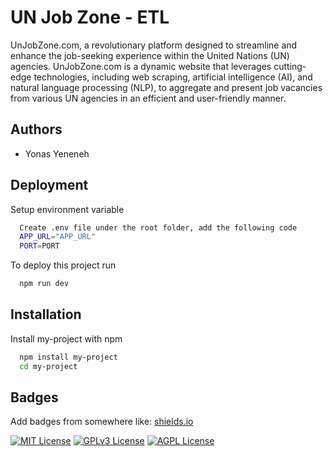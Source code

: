 
# UN Job Zone - ETL

UnJobZone.com, a revolutionary platform designed to streamline and enhance the job-seeking experience within the United Nations (UN) agencies. UnJobZone.com is a dynamic website that leverages cutting-edge technologies, including web scraping, artificial intelligence (AI), and natural language processing (NLP), to aggregate and present job vacancies from various UN agencies in an efficient and user-friendly manner.


## Authors

- Yonas Yeneneh


## Deployment

Setup environment variable
```bash
  Create .env file under the root folder, add the following code
  APP_URL="APP_URL"
  PORT=PORT
```

To deploy this project run

```bash
  npm run dev
```


## Installation

Install my-project with npm

```bash
  npm install my-project
  cd my-project
```
    
## Badges

Add badges from somewhere like: [shields.io](https://shields.io/)

[![MIT License](https://img.shields.io/badge/License-MIT-green.svg)](https://choosealicense.com/licenses/mit/)
[![GPLv3 License](https://img.shields.io/badge/License-GPL%20v3-yellow.svg)](https://opensource.org/licenses/)
[![AGPL License](https://img.shields.io/badge/license-AGPL-blue.svg)](http://www.gnu.org/licenses/agpl-3.0)

